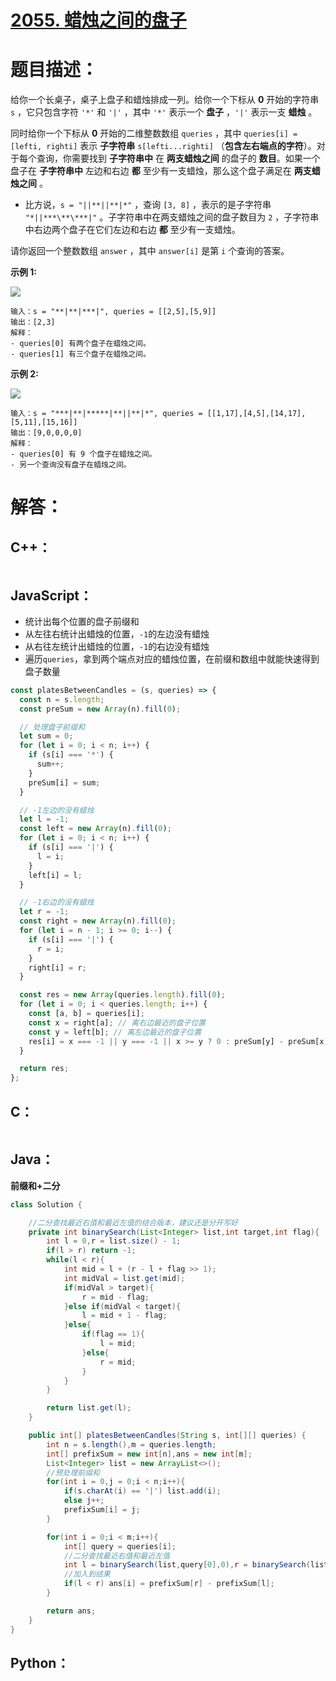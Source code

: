 # [2055. 蜡烛之间的盘子](https://leetcode-cn.com/problems/plates-between-candles/)

# 题目描述：

给你一个长桌子，桌子上盘子和蜡烛排成一列。给你一个下标从 **0** 开始的字符串 `s` ，它只包含字符 `'*'` 和 `'|'` ，其中 `'*'` 表示一个 **盘子** ，`'|'` 表示一支 **蜡烛** 。

同时给你一个下标从 **0** 开始的二维整数数组 `queries` ，其中 `queries[i] = [lefti, righti]` 表示 **子字符串** `s[lefti...righti]` （**包含左右端点的字符**）。对于每个查询，你需要找到 **子字符串中** 在 **两支蜡烛之间** 的盘子的 **数目**。如果一个盘子在 **子字符串中** 左边和右边 **都** 至少有一支蜡烛，那么这个盘子满足在 **两支蜡烛之间** 。

- 比方说，`s = "||**||**|*"` ，查询 `[3, 8]` ，表示的是子字符串 `"*||***\**\***|"` 。子字符串中在两支蜡烛之间的盘子数目为 `2` ，子字符串中右边两个盘子在它们左边和右边 **都** 至少有一支蜡烛。

请你返回一个整数数组 `answer` ，其中 `answer[i]` 是第 `i` 个查询的答案。

 

**示例 1:**

![](https://assets.leetcode.com/uploads/2021/10/04/ex-1.png)

```
输入：s = "**|**|***|", queries = [[2,5],[5,9]]
输出：[2,3]
解释：
- queries[0] 有两个盘子在蜡烛之间。
- queries[1] 有三个盘子在蜡烛之间。
```

**示例 2:**

![](https://assets.leetcode.com/uploads/2021/10/04/ex-2.png)

```
输入：s = "***|**|*****|**||**|*", queries = [[1,17],[4,5],[14,17],[5,11],[15,16]]
输出：[9,0,0,0,0]
解释：
- queries[0] 有 9 个盘子在蜡烛之间。
- 另一个查询没有盘子在蜡烛之间。
```




# 解答：

## C++：

```cpp

```

## JavaScript：

- 统计出每个位置的盘子前缀和
- 从左往右统计出蜡烛的位置，`-1`的左边没有蜡烛
- 从右往左统计出蜡烛的位置，`-1`的右边没有蜡烛
- 遍历`queries`，拿到两个端点对应的蜡烛位置，在前缀和数组中就能快速得到盘子数量

```JavaScript
const platesBetweenCandles = (s, queries) => {
  const n = s.length;
  const preSum = new Array(n).fill(0);

  // 处理盘子前缀和
  let sum = 0;
  for (let i = 0; i < n; i++) {
    if (s[i] === '*') {
      sum++;
    }
    preSum[i] = sum;
  }

  // -1左边的没有蜡烛
  let l = -1;
  const left = new Array(n).fill(0);
  for (let i = 0; i < n; i++) {
    if (s[i] === '|') {
      l = i;
    }
    left[i] = l;
  }

  // -1右边的没有蜡烛
  let r = -1;
  const right = new Array(n).fill(0);
  for (let i = n - 1; i >= 0; i--) {
    if (s[i] === '|') {
      r = i;
    }
    right[i] = r;
  }

  const res = new Array(queries.length).fill(0);
  for (let i = 0; i < queries.length; i++) {
    const [a, b] = queries[i];
    const x = right[a]; // 离右边最近的盘子位置
    const y = left[b]; // 离左边最近的盘子位置
    res[i] = x === -1 || y === -1 || x >= y ? 0 : preSum[y] - preSum[x];
  }

  return res;
};
```

## C：

```c

```

## Java：

**前缀和+二分**

```java
class Solution {

    //二分查找最近右值和最近左值的结合版本，建议还是分开写好
    private int binarySearch(List<Integer> list,int target,int flag){
        int l = 0,r = list.size() - 1;
        if(l > r) return -1;
        while(l < r){
            int mid = l + (r - l + flag >> 1);
            int midVal = list.get(mid);
            if(midVal > target){
                r = mid - flag;
            }else if(midVal < target){
                l = mid + 1 - flag;
            }else{
                if(flag == 1){
                    l = mid;
                }else{
                    r = mid;
                }
            }
        }

        return list.get(l);
    }

    public int[] platesBetweenCandles(String s, int[][] queries) {
        int n = s.length(),m = queries.length;
        int[] prefixSum = new int[n],ans = new int[m];
        List<Integer> list = new ArrayList<>();
        //预处理前缀和
        for(int i = 0,j = 0;i < n;i++){
            if(s.charAt(i) == '|') list.add(i);
            else j++;
            prefixSum[i] = j;
        }

        for(int i = 0;i < m;i++){
            int[] query = queries[i];
            //二分查找最近右值和最近左值
            int l = binarySearch(list,query[0],0),r = binarySearch(list,query[1],1);
            //加入到结果
            if(l < r) ans[i] = prefixSum[r] - prefixSum[l];
        }   

        return ans;    
    }
}
```

## Python：

```python

```

